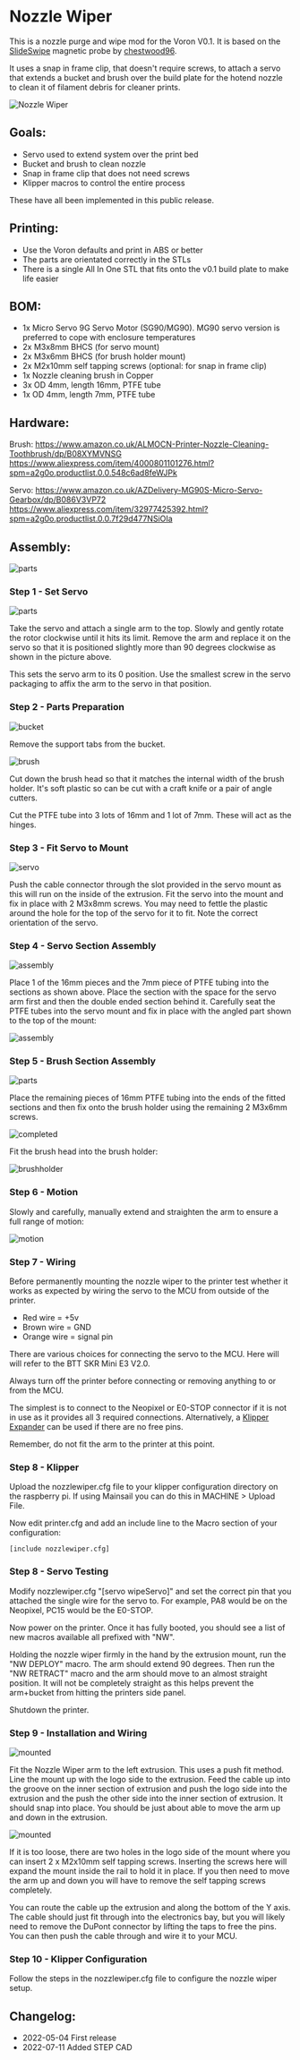 # Nozzle Wiper
This is a nozzle purge and wipe mod for the Voron V0.1. It is based on the [SlideSwipe](https://github.com/chestwood96/SlideSwipe) magnetic probe by [chestwood96](https://github.com/chestwood96).

It uses a snap in frame clip, that doesn't require screws, to attach a servo
that extends a bucket and brush over the build plate for the hotend nozzle to
clean it of filament debris for cleaner prints.

![Nozzle Wiper](images/NozzleWiper.gif)

## Goals:

- Servo used to extend system over the print bed
- Bucket and brush to clean nozzle
- Snap in frame clip that does not need screws
- Klipper macros to control the entire process

These have all been implemented in this public release.

## Printing:

- Use the Voron defaults and print in ABS or better
- The parts are orientated correctly in the STLs
- There is a single All In One STL that fits onto the v0.1 build plate to make life easier

## BOM:

- 1x Micro Servo 9G Servo Motor (SG90/MG90). MG90 servo version is preferred to cope with enclosure temperatures
- 2x M3x8mm BHCS (for servo mount)
- 2x M3x6mm BHCS (for brush holder mount)
- 2x M2x10mm self tapping screws (optional: for snap in frame clip)
- 1x Nozzle cleaning brush in Copper
- 3x OD 4mm, length 16mm, PTFE tube
- 1x OD 4mm, length 7mm, PTFE tube

## Hardware:

Brush:
https://www.amazon.co.uk/ALMOCN-Printer-Nozzle-Cleaning-Toothbrush/dp/B08XYMVNSG
https://www.aliexpress.com/item/4000801101276.html?spm=a2g0o.productlist.0.0.548c6ad8feWJPk

Servo:
https://www.amazon.co.uk/AZDelivery-MG90S-Micro-Servo-Gearbox/dp/B086V3VP72
https://www.aliexpress.com/item/32977425392.html?spm=a2g0o.productlist.0.0.7f29d477NSiOIa

## Assembly:

![parts](images/parts.jpg)

### Step 1 - Set Servo

![parts](images/servosetting.jpg)

Take the servo and attach a single arm to the top. Slowly and gently rotate the rotor clockwise until it hits its limit. Remove the arm and replace it on the servo so that it is positioned slightly more than 90 degrees clockwise as shown in the picture above.

This sets the servo arm to its 0 position. Use the smallest screw in the servo packaging to affix the arm to the servo in that position.

### Step 2 - Parts Preparation

![bucket](images/bucket.jpg)

Remove the support tabs from the bucket.

![brush](images/brush.jpg)

Cut down the brush head so that it matches the internal width of the brush holder. It's soft plastic so can be cut with a craft knife or a pair of angle cutters.

Cut the PTFE tube into 3 lots of 16mm and 1 lot of 7mm. These will act as the hinges.

### Step 3 - Fit Servo to Mount

![servo](images/servomounting.jpg)

Push the cable connector through the slot provided in the servo mount as this will run on the inside of the extrusion. Fit the servo into the mount and fix in place with 2 M3x8mm screws. You may need to fettle the plastic around the hole for the top of the servo for it to fit. Note the correct orientation of the servo.

### Step 4 - Servo Section Assembly

![assembly](images/armassembly.jpg)

Place 1 of the 16mm pieces and the 7mm piece of PTFE tubing into the sections as shown above. Place the section with the space for the servo arm first and then the double ended section behind it. Carefully seat the PTFE tubes into the servo mount and fix in place with the angled part shown to the top of the mount:

![assembly](images/armtomount.jpg)

### Step 5 - Brush Section Assembly

![parts](images/armtobrushmount.jpg)

Place the remaining pieces of 16mm PTFE tubing into the ends of the fitted sections and then fix onto the brush holder using the remaining 2 M3x6mm screws.

![completed](images/completed.jpg)

Fit the brush head into the brush holder:

![brushholder](images/brushholder.jpg)

### Step 6 - Motion

Slowly and carefully, manually extend and straighten the arm to ensure a full range of motion:

![motion](images/fullyopen.jpg)

### Step 7 - Wiring

Before permanently mounting the nozzle wiper to the printer test whether it works as expected by wiring the servo to the MCU from outside of the printer.

- Red wire    = +5v
- Brown wire  = GND
- Orange wire = signal pin

There are various choices for connecting the servo to the MCU. Here will will refer to the BTT SKR Mini E3 V2.0.

Always turn off the printer before connecting or removing anything to or from the MCU.

The simplest is to connect to the Neopixel or E0-STOP connector if it is not in use as it provides all 3 required connections. Alternatively, a [Klipper Expander](https://github.com/timmit99/Klipper-Expander) can be used if there are no free pins.

Remember, do not fit the arm to the printer at this point.

### Step 8 - Klipper

Upload the nozzlewiper.cfg file to your klipper configuration directory on the raspberry pi. If using Mainsail you can do this in MACHINE > Upload File.

Now edit printer.cfg and add an include line to the Macro section of your configuration:

```[include nozzlewiper.cfg]```

### Step 8 - Servo Testing

Modify nozzlewiper.cfg "[servo wipeServo]" and set the correct pin that you attached the single wire for the servo to. For example, PA8 would be on the Neopixel, PC15 would be the E0-STOP.

Now power on the printer. Once it has fully booted, you should see a list of new macros available all prefixed with "NW".

Holding the nozzle wiper firmly in the hand by the extrusion mount, run the "NW DEPLOY" macro. The arm should extend 90 degrees. Then run the "NW RETRACT" macro and the arm should move to an almost straight position. It will not be completely straight as this helps prevent the arm+bucket from hitting the printers side panel.

Shutdown the printer.

### Step 9 - Installation and Wiring

![mounted](images/wireplacement.jpg)

Fit the Nozzle Wiper arm to the left extrusion. This uses a push fit method. Line the mount up with the logo side to the extrusion. Feed the cable up into the groove on the inner section of extrusion and push the logo side into the extrusion and the push the other side into the inner section of extrusion. It should snap into place. You should be just about able to move the arm up and down in the extrusion.

![mounted](images/mounted.jpg)

If it is too loose, there are two holes in the logo side of the mount where you can insert 2 x M2x10mm self tapping screws. Inserting the screws here will expand the mount inside the rail to hold it in place. If you then need to move the arm up and down you will have to remove the self tapping screws completely.

You can route the cable up the extrusion and along the bottom of the Y axis. The cable should just fit through into the electronics bay, but you will likely need to remove the DuPont connector by lifting the taps to free the pins. You can then push the cable through and wire it to your MCU.

### Step 10 - Klipper Configuration

Follow the steps in the nozzlewiper.cfg file to configure the nozzle wiper setup.

## Changelog:

- 2022-05-04 First release
- 2022-07-11 Added STEP CAD

